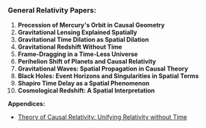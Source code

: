 ### **General Relativity Papers:**

1. **Precession of Mercury's Orbit in Causal Geometry**
2. **Gravitational Lensing Explained Spatially**
3. **Gravitational Time Dilation as Spatial Dilation**
4. **Gravitational Redshift Without Time**
5. **Frame-Dragging in a Time-Less Universe**
6. **Perihelion Shift of Planets and Causal Relativity**
7. **Gravitational Waves: Spatial Propagation in Causal Theory**
8. **Black Holes: Event Horizons and Singularities in Spatial Terms**
9. **Shapiro Time Delay as a Spatial Phenomenon**
10. **Cosmological Redshift: A Spatial Interpretation**

**Appendices:**  
- [Theory of Causal Relativity: Unifying Relativity without Time](https://github.com/ENSpunks/Causal-Relativity-Public-/blob/main/Papers/Causal%20Relativity/Theory%20of%20Causal%20Relativity%20(Published%2001-20-25))
